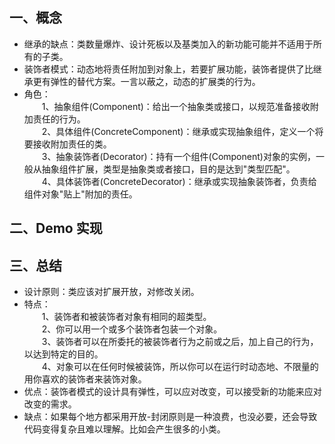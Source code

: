 ## 一、概念  
- 继承的缺点：类数量爆炸、设计死板以及基类加入的新功能可能并不适用于所有的子类。
- 装饰者模式：动态地将责任附加到对象上，若要扩展功能，装饰者提供了比继承更有弹性的替代方案。一言以蔽之，动态的扩展类的行为。  
- 角色：  
&emsp;&emsp;1、抽象组件(Component)：给出一个抽象类或接口，以规范准备接收附加责任的行为。  
&emsp;&emsp;2、具体组件(ConcreteComponent)：继承或实现抽象组件，定义一个将要接收附加责任的类。  
&emsp;&emsp;3、抽象装饰者(Decorator)：持有一个组件(Component)对象的实例，一般从抽象组件扩展，类型是抽象类或者接口，目的是达到"类型匹配"。  
&emsp;&emsp;4、具体装饰者(ConcreteDecorator)：继承或实现抽象装饰者，负责给组件对象"贴上"附加的责任。  
## 二、Demo 实现
## 三、总结
- 设计原则：类应该对扩展开放，对修改关闭。
- 特点：  
&emsp;&emsp;1、装饰者和被装饰者对象有相同的超类型。  
&emsp;&emsp;2、你可以用一个或多个装饰者包装一个对象。  
&emsp;&emsp;3、装饰者可以在所委托的被装饰者行为之前或之后，加上自己的行为，以达到特定的目的。  
&emsp;&emsp;4、对象可以在任何时候被装饰，所以你可以在运行时动态地、不限量的用你喜欢的装饰者来装饰对象。  
- 优点：装饰者模式的设计具有弹性，可以应对改变，可以接受新的功能来应对改变的需求。  
- 缺点：如果每个地方都采用开放-封闭原则是一种浪费，也没必要，还会导致代码变得复杂且难以理解。比如会产生很多的小类。